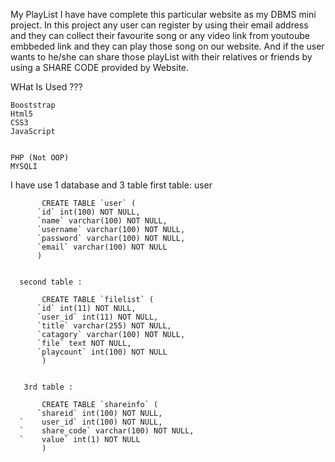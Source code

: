 My PlayList
I have have complete this particular website as my DBMS mini project. 
In this project any user can register by using their email address and they can collect their favourite song or any video link from youtoube embbeded link and they can play those song on our website. And if the user wants to he/she can share those playList with their relatives or friends by using a SHARE CODE provided by Website.

WHat Is Used ???

    Booststrap
    Html5
    CSS3
    JavaScript
    
    
    PHP (Not OOP)
    MYSQLI
  
  
  
   I have use 1 database and 3 table
       first table: user

           CREATE TABLE `user` (
          `id` int(100) NOT NULL,
          `name` varchar(100) NOT NULL,
          `username` varchar(100) NOT NULL,
          `password` varchar(100) NOT NULL,
          `email` varchar(100) NOT NULL
          )


      second table :

           CREATE TABLE `filelist` (
          `id` int(11) NOT NULL,
          `user_id` int(11) NOT NULL,
          `title` varchar(255) NOT NULL,
          `catagory` varchar(100) NOT NULL,
          `file` text NOT NULL,
          `playcount` int(100) NOT NULL
           )


       3rd table :

           CREATE TABLE `shareinfo` (
          `shareid` int(100) NOT NULL,
      `    user_id` int(100) NOT NULL,
      `    share_code` varchar(100) NOT NULL,
      `    value` int(1) NOT NULL
           ) 

  
    
    
    
    
    
